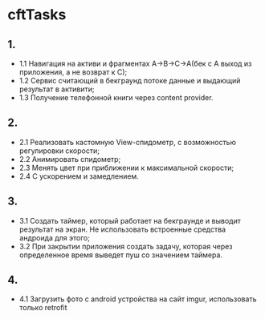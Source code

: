 ﻿# cftTasks
## 1.

*  1.1 Навигация на активи и фрагментах A->B->C->A(бек с А выход из приложения, а не возврат к C);
*  1.2 Сервис считающий в бекграунд потоке данные и выдающий результат в активити;
*  1.3 Получение телефонной книги через content provider.

## 2.

*  2.1 Реализовать кастомную View-спидометр, с возможностью регулировки скорости;
*  2.2 Анимировать спидометр;
*  2.3 Менять цвет при приближении к максимальной скорости;
*  2.4 С ускорением и замедлением.

## 3.

*  3.1 Создать таймер, который работает на бекграунде и выводит результат на экран. Не использовать встроенные средства андроида для этого;
*  3.2 При закрытии приложения создать задачу, которая через определенное время выведет пуш со значением таймера.

## 4.

*  4.1 Загрузить фото с android устройства на сайт imgur, использовать только retrofit